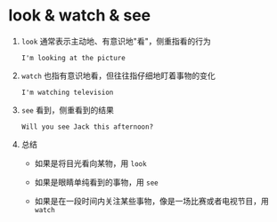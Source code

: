 # look & watch & see

1. `look` 通常表示主动地、有意识地"看"，侧重指看的行为

   ```
   I'm looking at the picture
   ```

2. `watch` 也指有意识地看，但往往指仔细地盯着事物的变化

   ```
   I'm watching television
   ```

3. `see` 看到，侧重看到的结果

   ```
   Will you see Jack this afternoon?
   ```

4. 总结

   - 如果是将目光看向某物，用 `look`

   - 如果是眼睛单纯看到的事物，用 `see`
   - 如果是在一段时间内关注某些事物，像是一场比赛或者电视节目，用 `watch`
